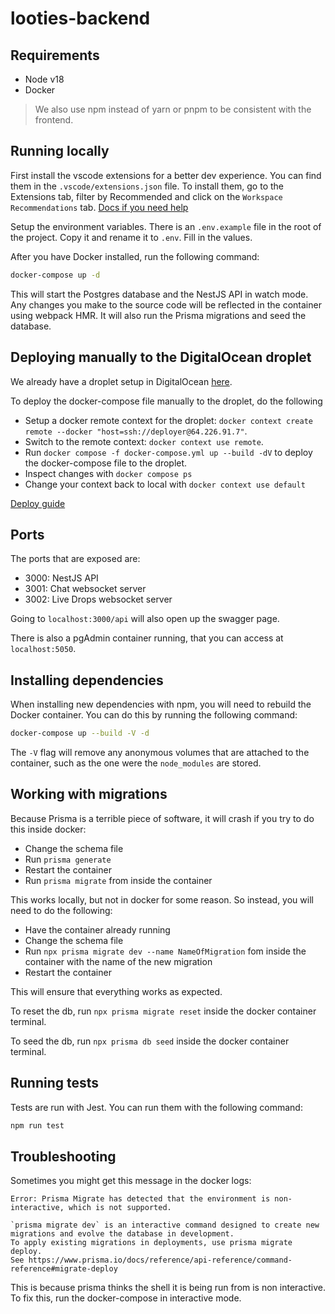 # looties-backend

## Requirements

- Node v18
- Docker

> We also use npm instead of yarn or pnpm to be consistent with the frontend.

## Running locally

First install the vscode extensions for a better dev experience. You can find them in the `.vscode/extensions.json` file. To install them, go to the Extensions tab, filter by Recommended and click on the `Workspace Recommendations` tab. [Docs if you need help](https://code.visualstudio.com/docs/editor/extension-marketplace#_extensions-view-filter-and-commands)

Setup the environment variables. There is an `.env.example` file in the root of the project. Copy it and rename it to `.env`. Fill in the values.

After you have Docker installed, run the following command:

```bash
docker-compose up -d
```

This will start the Postgres database and the NestJS API in watch mode. Any changes you make to the source code will be reflected in the container using webpack HMR. It will also run the Prisma migrations and seed the database.

## Deploying manually to the DigitalOcean droplet

We already have a droplet setup in DigitalOcean [here](https://cloud.digitalocean.com/droplets/358593516/graphs?i=6686cd&period=hour).

To deploy the docker-compose file manually to the droplet, do the following

- Setup a docker remote context for the droplet: `docker context create remote --docker "host=ssh://deployer@64.226.91.7"`.
- Switch to the remote context: `docker context use remote`.
- Run `docker compose -f docker-compose.yml up --build -dV` to deploy the docker-compose file to the droplet.
- Inspect changes with `docker compose ps`
- Change your context back to local with `docker context use default`

[Deploy guide](https://danielwachtel.com/devops/deploying-multiple-dockerized-apps-digitalocean-docker-compose-contexts)

## Ports

The ports that are exposed are:

- 3000: NestJS API
- 3001: Chat websocket server
- 3002: Live Drops websocket server

Going to `localhost:3000/api` will also open up the swagger page.

There is also a pgAdmin container running, that you can access at `localhost:5050`.

## Installing dependencies

When installing new dependencies with npm, you will need to rebuild the Docker container. You can do this by running the following command:

```bash
docker-compose up --build -V -d
```

The `-V` flag will remove any anonymous volumes that are attached to the container, such as the one were the `node_modules` are stored.

## Working with migrations

Because Prisma is a terrible piece of software, it will crash if you try to do this inside docker:

  - Change the schema file
  - Run `prisma generate`
  - Restart the container
  - Run `prisma migrate` from inside the container

This works locally, but not in docker for some reason. So instead, you will need to do the following:

  - Have the container already running
  - Change the schema file
  - Run `npx prisma migrate dev --name NameOfMigration` fom inside the container with the name of the new migration
  - Restart the container

This will ensure that everything works as expected.

To reset the db, run `npx prisma migrate reset` inside the docker container terminal.

To seed the db, run `npx prisma db seed` inside the docker container terminal.

## Running tests

Tests are run with Jest. You can run them with the following command:

```bash
npm run test
```

## Troubleshooting

Sometimes you might get this message in the docker logs:

```
Error: Prisma Migrate has detected that the environment is non-interactive, which is not supported.

`prisma migrate dev` is an interactive command designed to create new migrations and evolve the database in development.
To apply existing migrations in deployments, use prisma migrate deploy.
See https://www.prisma.io/docs/reference/api-reference/command-reference#migrate-deploy
```

This is because prisma thinks the shell it is being run from is non interactive. To fix this, run the docker-compose in interactive mode.